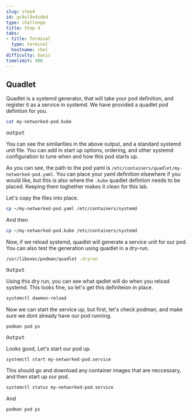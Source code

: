 ```yaml
---
slug: step4
id: gc9ul9x4zde4
type: challenge
title: Step 4
tabs:
- title: Terminal
  type: terminal
  hostname: rhel
difficulty: basic
timelimit: 900
---
```

## Quadlet

Quadlet is a systemd generator, that will take your pod definition, and register it as a service in systemd.  We have provided a quadlet pod defintion for you. 

```bash
cat my-networked-pod.kube
```

<pre>
output
</pre>

You can see the similarities in the above output, and a standard systemd unit file.  You can add in start up options, ordering, and other systemd configuration to tune when and how this pod starts up. 

As you can see, the path to the pod yaml is `/etc/containers/quadlet/my-networked-pod.yaml`.  You can place your yaml definition elsewhere if you would like, but this is also where the `.kube` quadlet defintion needs to be placed.  Keeping them toghether makes it clean for this lab. 

Let's copy the files into place. 

```bash
cp ~/my-networked-pod.yaml /etc/containers/systemd
```
And then
```bash
cp ~/my-networked-pod.kube /etc/containers/systemd
```

Now, if we reload systemd, quadlet will generate a service unit for our pod.  You can also test the generation using quadlet in a dry-run. 

```bash
/usr/libexec/podman/quadlet -dryrun
```

<pre>
Output
</pre>

Using this dry run, you can see what qadlet will do when you reload systemd.  This looks fine, so let's get this definiteion in place. 

```bash
systemctl daemon-reload
```

Now we can start the service up, but first, let's check podman, and make sure we dont already have our pod running.

```bash
podman pod ps
```

<pre>
Output
</pre>

Looks good, Let's start our pod up. 

```bash
systemctl start my-networked-pod.service
```

This should go and download any container images that are neccessary, and then start up our pod. 

```bash
systemctl status my-networked-pod.service
```

And 

```bash
podman pod ps
```

